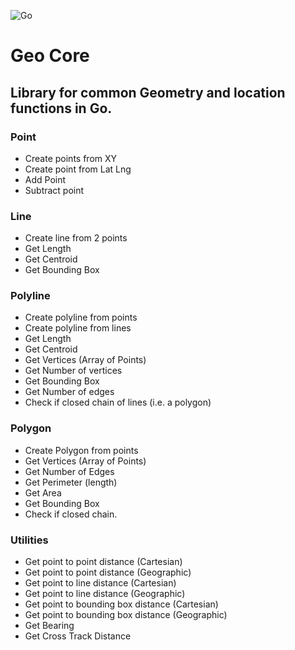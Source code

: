 ![Go](https://github.com/bencalnan/geo-core/workflows/Go/badge.svg?branch=master)
# Geo Core 


## Library for common Geometry and location functions in Go.


### Point
 - Create points from XY
 - Create point from Lat Lng
 - Add Point
 - Subtract point

### Line
 - Create line from 2 points
 - Get Length
 - Get Centroid
 - Get Bounding Box

### Polyline

- Create polyline from points
- Create polyline from lines
- Get Length
- Get Centroid
- Get Vertices (Array of Points)
- Get Number of vertices
- Get Bounding Box
- Get Number of edges
- Check if closed chain of lines (i.e. a polygon)

### Polygon

- Create Polygon from points
- Get Vertices (Array of Points)
- Get Number of Edges
- Get Perimeter (length)
- Get Area
- Get Bounding Box
- Check if closed chain. 


### Utilities

 - Get point to point distance (Cartesian)
 - Get point to point distance (Geographic)
 - Get point to line distance (Cartesian)
 - Get point to line distance (Geographic)
 - Get point to bounding box distance (Cartesian)
 - Get point to bounding box distance (Geographic)
 - Get Bearing
 - Get Cross Track Distance
